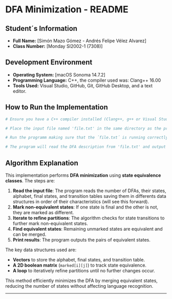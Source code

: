 # DFA Minimization - README

## Student´s Information
- **Full Name:** [Simón Mazo Gómez - Andrés Felipe Vélez Alvarez]
- **Class Number:** [Monday SI2002-1 (7308)]

## Development Environment
- **Operating System:** [macOS Sonoma 14.7.2]
- **Programming Language:** C++, the compiler used was: Clang++ 16.00
- **Tools Used:** Visual Studio, GitHub, Git, GitHub Desktop, and a text editor.

## How to Run the Implementation
```bash
# Ensure you have a C++ compiler installed (Clang++, g++ or Visual Studio)

# Place the input file named 'file.txt' in the same directory as the program

# Run the programm making sure that the ´file.txt´ is running correctly 

# The program will read the DFA description from 'file.txt' and output the minimized DFA
```

## Algorithm Explanation
This implementation performs **DFA minimization** using **state equivalence classes**. The steps are:
1. **Read the input file**: The program reads the number of DFAs, their states, alphabet, final states, and transition tables saving them in differents data structures in order of their characteristics (will see this forward).
2. **Mark non-equivalent states**: If one state is final and the other is not, they are marked as different.
3. **Iterate to refine partitions**: The algorithm checks for state transitions to further mark non-equivalent states.
4. **Find equivalent states**: Remaining unmarked states are equivalent and can be merged.
5. **Print results**: The program outputs the pairs of equivalent states.

The key data structures used are:
- **Vectors** to store the alphabet, final states, and transition table.
- **A 2D boolean matrix** (`marked[i][j]`) to track state equivalence.
- **A loop** to iteratively refine partitions until no further changes occur.

This method efficiently minimizes the DFA by merging equivalent states, reducing the number of states without affecting language recognition.

---

